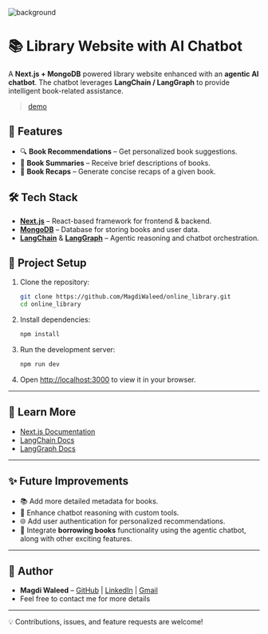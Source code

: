![background](https://github.com/user-attachments/assets/373e475b-1a81-49b8-a6b4-7ce970fb9aa4)
# 📚 Library Website with AI Chatbot

A **Next.js + MongoDB** powered library website enhanced with an **agentic AI chatbot**.
The chatbot leverages **LangChain / LangGraph** to provide intelligent book-related assistance.

> [demo](https://youtu.be/PqajPVMujbw)

## 🚀 Features

* 🔍 **Book Recommendations** – Get personalized book suggestions.
* 📖 **Book Summaries** – Receive brief descriptions of books.
* 📝 **Book Recaps** – Generate concise recaps of a given book.

## 🛠 Tech Stack

* **[Next.js](https://nextjs.org/)** – React-based framework for frontend & backend.
* **[MongoDB](https://www.mongodb.com/)** – Database for storing books and user data.
* **[LangChain](https://www.langchain.com/)** & **[LangGraph](https://www.langchain.com/langgraph)** – Agentic reasoning and chatbot orchestration.

## 📂 Project Setup

1. Clone the repository:

   ```bash
   git clone https://github.com/MagdiWaleed/online_library.git
   cd online_library
   ```

2. Install dependencies:

   ```bash
   npm install
   ```

3. Run the development server:

   ```bash
   npm run dev
   ```

4. Open [http://localhost:3000](http://localhost:3000) to view it in your browser.

---

## 📖 Learn More

* [Next.js Documentation](https://nextjs.org/docs)
* [LangChain Docs](https://docs.langchain.com/)
* [LangGraph Docs](https://www.langchain.com/langgraph)

---

## ✨ Future Improvements

* 📚 Add more detailed metadata for books.
* 🤖 Enhance chatbot reasoning with custom tools.
* 🌐 Add user authentication for personalized recommendations.
* 📕 Integrate **borrowing books** functionality using the agentic chatbot, along with other exciting features.

---

## 👤 Author

* **Magdi Waleed** – [GitHub](https://github.com/MagdiWaleed) | [LinkedIn](https://www.linkedin.com/in/magdi-waleed) | [Gmail](m.w.m.khalafallah@gmail.com)
* Feel free to contact me for more details

---

💡 Contributions, issues, and feature requests are welcome!
